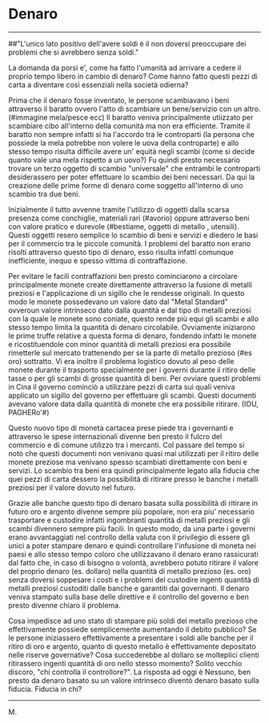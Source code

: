 # Denaro

---

##"L'unico lato positivo dell'avere soldi è il non doversi preoccupare dei problemi che si avrebbero senza soldi."

La domanda da porsi e', come ha fatto l'umanità ad arrivare a cedere il proprio tempo libero in cambio di denaro?
Come hanno fatto questi pezzi di carta a diventare così essenziali nella società odierna?

Prima che il denaro fosse inventato, le persone scambiavano i beni attraverso il baratto ovvero l'atto di scambiare un bene/servizio con un altro. (#immagine mela/pesce ecc)
Il baratto veniva principalmente utiizzato per scambiare cibo all'interno della comunità ma non era efficiente.
Tramite il baratto non sempre infatti si ha l'accordo tra le controparti (la persona che possiede la mela potrebbe non volere le uova della controparte) e allo stesso tempo risulta difficile avere un' equità negli scambi (come si decide quanto vale una mela rispetto a un uovo?)
Fu quindi presto necessario trovare un terzo oggetto di scambio "universale" che entrambi le controparti desiderassero per poter effettuare lo scambio dei beni necessari.
Da qui la creazione delle prime forme di denaro come soggetto all'interno di uno scambio tra due beni.

Inizialmente il tutto avvenne tramite l'utilizzo di oggetti dalla scarsa presenza come conchiglie, materiali rari (#avorio) oppure attraverso beni con valore pratico e durevole (#bestiame, oggetti di metallo , utensili). 
Questi oggetti resero semplice lo scambio di beni e servizi e diedero le basi per il commercio tra le piccole comunità.
I problemi del baratto non erano risolti attraverso questo tipo di denaro, esso risulta infatti comunque inefficiente, inequo e spesso vittima di contraffazione.

Per evitare le facili contraffazioni ben presto cominciarono a circolare principalmente monete create direttamente attraverso la fusione di metalli preziosi e l'applicazione di un sigillo che le rendesse originali.
In questo modo le monete possedevano un valore dato dal "Metal Standard" ovveroun valore intrinseco dato dalla quantità e dal tipo di metalli preziosi con la quale le monete sono coniate, questo rende più equi gli scambi e allo stesso tempo limita la quantità di denaro circolabile.
Ovviamente iniziarono le prime truffe relative a questa forma di denaro, fondendo infatti le monete e ricostituendole con minor quantità di metalli preziosi era possibile rimetterle sul mercato trattenendo per se la parte di metallo prezioso (#es oro) sottratto.
Vi era inoltre il problema logistico dovuto al peso delle monete durante il trasporto specialmente per i governi durante il ritiro delle tasse o per gli scambi di grosse quantità di beni.
Per ovviare questi problemi in Cina il governo cominciò a utilizzare pezzi di carta sui quali veniva applicato un sigillo del governo per effettuare gli scambi. Questi documenti avevano valore data dalla quantità di monete che era possibile ritirare. (IOU, PAGHERo'#)

Questo nuovo tipo di moneta cartacea prese piede tra i governanti e attraverso le spese internazionali divenne ben presto il fulcro del commercio e di comune utilizzo tra i mercanti.
Col passare del tempo si notò che questi documenti non venivano quasi mai utilizzati per il ritiro delle monete preziose ma venivano spesso scambiati direttamente con beni e servizi.
Lo scambio tra beni era quindi principalmente legato alla fiducia che quei pezzi di carta dessero la possibilità di ritirare presso le banche i metalli preziosi per il valore dovuto nel futuro.

Grazie alle banche questo tipo di denaro basata sulla possibilità di ritirare in futuro oro e argento divenne sempre più popolare, non era piu' necessario trasportare e custodire infatti ingombranti quantità di metalli preziosi e gli scambi divennero sempre più facili.
In questo modo, da una parte i governi erano avvantaggiati nel controllo della valuta con il privilegio di essere gli unici a poter stampare denaro e quindi controllare l'infusione di moneta nei paesi e allo stesso tempo coloro che utilizzavano il denaro erano rassicurati dal fatto che, in caso di bisogno o volontà, avrebbero potuto ritirare il valore del proprio denaro (es. dollaro) nella quantità di metallo prezioso (es. oro) senza doversi soppesare i costi e i problemi del custodire ingenti quantità di metalli preziosi custoditi dalle banche e garantiti dai governanti.
Il denaro veniva stampato sulla base delle direttive e il controllo del governo e ben presto divenne chiaro il problema.

Cosa impedisce ad uno stato di stampare più soldi del metallo prezioso che effettivamente possiede semplicemente aumentando il debito pubblico?
Se le persone iniziassero effettivamente a presentare i soldi alle banche per il ritiro di oro e argento, quanto di questo metallo è effettivamente depositato nelle riserve governative?
Cosa succederebbe al dollaro se molteplici clienti ritirassero ingenti quantità di oro nello stesso momento?
Solito vecchio discoro, "chi controlla il controllore?".
La risposta ad oggi è Nessuno, ben presto da denaro basato su un valore intrinseco diventò denaro basato sulla fiducia. 
Fiducia in chi?

---
M.
